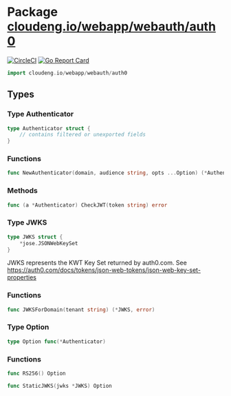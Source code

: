 # Package [cloudeng.io/webapp/webauth/auth0](https://pkg.go.dev/cloudeng.io/webapp/webauth/auth0?tab=doc)
[![CircleCI](https://circleci.com/gh/cloudengio/go.gotools.svg?style=svg)](https://circleci.com/gh/cloudengio/go.gotools) [![Go Report Card](https://goreportcard.com/badge/cloudeng.io/webapp/webauth/auth0)](https://goreportcard.com/report/cloudeng.io/webapp/webauth/auth0)

```go
import cloudeng.io/webapp/webauth/auth0
```


## Types
### Type Authenticator
```go
type Authenticator struct {
	// contains filtered or unexported fields
}
```

### Functions

```go
func NewAuthenticator(domain, audience string, opts ...Option) (*Authenticator, error)
```



### Methods

```go
func (a *Authenticator) CheckJWT(token string) error
```




### Type JWKS
```go
type JWKS struct {
	*jose.JSONWebKeySet
}
```
JWKS represents the KWT Key Set returned by auth0.com. See
https://auth0.com/docs/tokens/json-web-tokens/json-web-key-set-properties

### Functions

```go
func JWKSForDomain(tenant string) (*JWKS, error)
```




### Type Option
```go
type Option func(*Authenticator)
```

### Functions

```go
func RS256() Option
```


```go
func StaticJWKS(jwks *JWKS) Option
```







